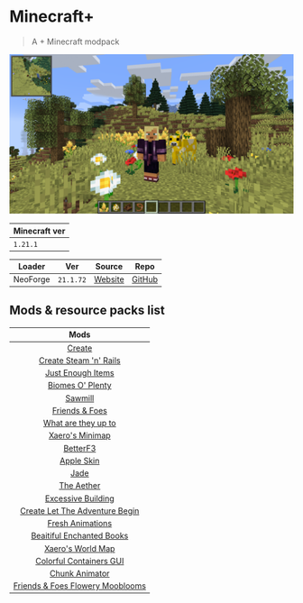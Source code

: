 # Minecraft+
> A + Minecraft modpack

![thumbnail](_/assets/thumbnail.png)

| Minecraft ver |
| ------------- |
| `1.21.1`      |

| Loader   | Ver       | Source                                                       | Repo                                            |
| -------- | --------- | ------------------------------------------------------------ | ----------------------------------------------- |
| NeoForge | `21.1.72` | [Website](https://projects.neoforged.net/neoforged/neoforge) | [GitHub](https://github.com/neoforged/neoforge) |

## Mods & resource packs list

|                                       Mods                                       |
| :------------------------------------------------------------------------------: |
|                             [Create](docs/Create.md)                             |
|          [Create Steam 'n' Rails](docs/Create%20Steam%20'n'%20Rails.md)          |
|                [Just Enough Items](docs/Just%20Enough%20Items.md)                |
|                 [Biomes O' Plenty](docs/Biomes%20O'%20Plenty.md)                 |
|                            [Sawmill](docs/Sawmill.md)                            |
|                   [Friends & Foes](docs/Friends%20&%20Foes.md)                   |
|            [What are they up to](docs/What%20are%20they%20up%20to.md)            |
|                   [Xaero's Minimap](docs/Xaero's%20Minimap.md)                   |
|                           [BetterF3](docs/BetterF3.md)                           |
|                        [Apple Skin](docs/Apple%20Skin.md)                        |
|                               [Jade](docs/Jade.md)                               |
|                        [The Aether](docs/The%20Aether.md)                        |
|                [Excessive Building](docs/Excessive%20Building.md)                |
| [Create Let The Adventure Begin](docs/Create%20Let%20The%20Adventure%20Begin.md) |
|                  [Fresh Animations](docs/Fresh%20Animations.md)                  |
|        [Beaitiful Enchanted Books](docs/Beaitiful%20Enchanted%20Books.md)        |
|                [Xaero's World Map](docs/Xaero's%20World%20Map.md)                |
|          [Colorful Containers GUI](docs/Colorful%20Containers%20GUI.md)          |
|                    [Chunk Animator](docs/Chunk%20Animator.md)                    |
| [Friends & Foes Flowery Mooblooms](Friends%20&%20Foes%20Flowery%20Mooblooms.md)  |

